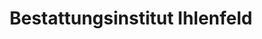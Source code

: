 ---
title: "Bestattungsinstitut Ihlenfeld"
url: /hamburg/bestattungsinstitut-ihlenfeld-kapellenstrasse/
shop: Bestattungen
---